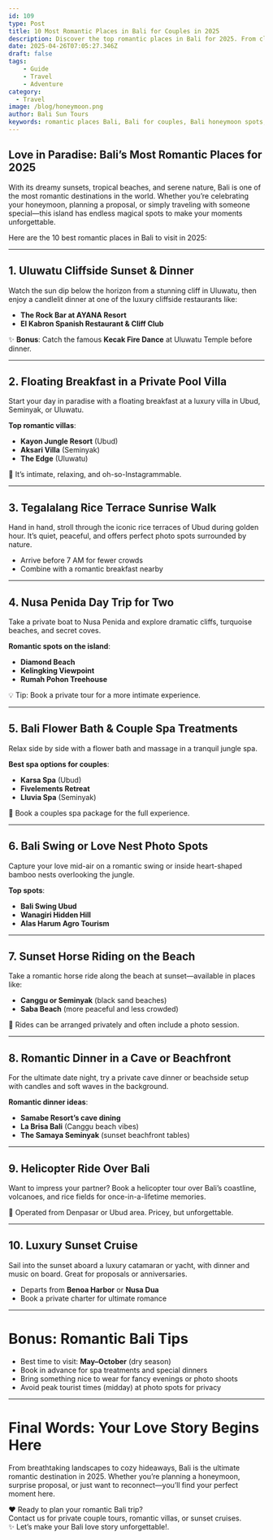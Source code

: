 ```yaml
---
id: 109
type: Post
title: 10 Most Romantic Places in Bali for Couples in 2025
description: Discover the top romantic places in Bali for 2025. From cliffside dinners to jungle escapes and sunset cruises—here are the best spots for couples and honeymooners
date: 2025-04-26T07:05:27.346Z
draft: false
tags:
    - Guide
    - Travel
    - Adventure
category:
  - Travel
image: /blog/honeymoon.png
author: Bali Sun Tours
keywords: romantic places Bali, Bali for couples, Bali honeymoon spots, best romantic spots Bali, Bali cliffside dinners, Bali sunset cruises, Bali jungle escapes, top romantic destinations Bali 2025
---
```


## Love in Paradise: Bali’s Most Romantic Places for 2025

With its dreamy sunsets, tropical beaches, and serene nature, Bali is one of the most romantic destinations in the world. Whether you’re celebrating your honeymoon, planning a proposal, or simply traveling with someone special—this island has endless magical spots to make your moments unforgettable.

Here are the 10 best romantic places in Bali to visit in 2025:

---

## 1. Uluwatu Cliffside Sunset & Dinner

Watch the sun dip below the horizon from a stunning cliff in Uluwatu, then enjoy a candlelit dinner at one of the luxury cliffside restaurants like:

- **The Rock Bar at AYANA Resort**
- **El Kabron Spanish Restaurant & Cliff Club**

✨ **Bonus**: Catch the famous **Kecak Fire Dance** at Uluwatu Temple before dinner.

---

## 2. Floating Breakfast in a Private Pool Villa

Start your day in paradise with a floating breakfast at a luxury villa in Ubud, Seminyak, or Uluwatu.

**Top romantic villas**:

- **Kayon Jungle Resort** (Ubud)
- **Aksari Villa** (Seminyak)
- **The Edge** (Uluwatu)

🍃 It’s intimate, relaxing, and oh-so-Instagrammable.

---

## 3. Tegalalang Rice Terrace Sunrise Walk

Hand in hand, stroll through the iconic rice terraces of Ubud during golden hour. It’s quiet, peaceful, and offers perfect photo spots surrounded by nature.

- Arrive before 7 AM for fewer crowds
- Combine with a romantic breakfast nearby

---

## 4. Nusa Penida Day Trip for Two

Take a private boat to Nusa Penida and explore dramatic cliffs, turquoise beaches, and secret coves.

**Romantic spots on the island**:

- **Diamond Beach**
- **Kelingking Viewpoint**
- **Rumah Pohon Treehouse**

💡 Tip: Book a private tour for a more intimate experience.

---

## 5. Bali Flower Bath & Couple Spa Treatments

Relax side by side with a flower bath and massage in a tranquil jungle spa.

**Best spa options for couples**:

- **Karsa Spa** (Ubud)
- **Fivelements Retreat**
- **Lluvia Spa** (Seminyak)

🌸 Book a couples spa package for the full experience.

---

## 6. Bali Swing or Love Nest Photo Spots

Capture your love mid-air on a romantic swing or inside heart-shaped bamboo nests overlooking the jungle.

**Top spots**:

- **Bali Swing Ubud**
- **Wanagiri Hidden Hill**
- **Alas Harum Agro Tourism**

---

## 7. Sunset Horse Riding on the Beach

Take a romantic horse ride along the beach at sunset—available in places like:

- **Canggu or Seminyak** (black sand beaches)
- **Saba Beach** (more peaceful and less crowded)

📸 Rides can be arranged privately and often include a photo session.

---

## 8. Romantic Dinner in a Cave or Beachfront

For the ultimate date night, try a private cave dinner or beachside setup with candles and soft waves in the background.

**Romantic dinner ideas**:

- **Samabe Resort’s cave dining**
- **La Brisa Bali** (Canggu beach vibes)
- **The Samaya Seminyak** (sunset beachfront tables)

---

## 9. Helicopter Ride Over Bali

Want to impress your partner? Book a helicopter tour over Bali’s coastline, volcanoes, and rice fields for once-in-a-lifetime memories.

🚁 Operated from Denpasar or Ubud area. Pricey, but unforgettable.

---

## 10. Luxury Sunset Cruise

Sail into the sunset aboard a luxury catamaran or yacht, with dinner and music on board. Great for proposals or anniversaries.

- Departs from **Benoa Harbor** or **Nusa Dua**
- Book a private charter for ultimate romance

---

# Bonus: Romantic Bali Tips

- Best time to visit: **May–October** (dry season)
- Book in advance for spa treatments and special dinners
- Bring something nice to wear for fancy evenings or photo shoots
- Avoid peak tourist times (midday) at photo spots for privacy

---

# Final Words: Your Love Story Begins Here

From breathtaking landscapes to cozy hideaways, Bali is the ultimate romantic destination in 2025. Whether you’re planning a honeymoon, surprise proposal, or just want to reconnect—you’ll find your perfect moment here.

❤️ Ready to plan your romantic Bali trip?  
Contact us for private couple tours, romantic villas, or sunset cruises.  
✨ Let’s make your Bali love story unforgettable!.
